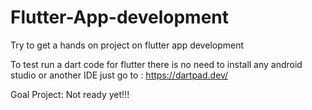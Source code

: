 # Flutter-App-development
Try to get a hands on project on flutter app development


To test run a dart code for flutter there is no need to install any android studio or another IDE 
just go to : https://dartpad.dev/

Goal Project: Not ready yet!!!
